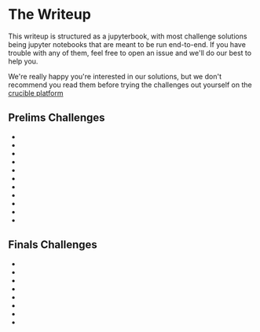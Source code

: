 # The Writeup

This writeup is structured as a jupyterbook, with most challenge solutions being jupyter notebooks that are meant to be run end-to-end. If you have trouble with any of them, feel free to open an issue and we'll do our best to help you.

We're really happy you're interested in our solutions, but we don't recommend you read them before trying the challenges out yourself on the [crucible platform](https://crucible.dreadnode.io/)

## Prelims Challenges

- [](https://crucible.dreadnode.io/challenges/autopilot1)
- [](https://crucible.dreadnode.io/challenges/autopilot2)
- [](https://crucible.dreadnode.io/challenges/autopilot3)
- [](https://crucible.dreadnode.io/challenges/carbender)
- [](https://crucible.dreadnode.io/challenges/extractor)
- [](https://crucible.dreadnode.io/challenges/extractor2)
- [](https://crucible.dreadnode.io/challenges/fiftycats)
- [](https://crucible.dreadnode.io/challenges/fragile)
- [](https://crucible.dreadnode.io/challenges/genigma)
- [](https://crucible.dreadnode.io/challenges/sonotype)
- [](https://crucible.dreadnode.io/challenges/voyager2)

## Finals Challenges

- [](https://crucible.dreadnode.io/challenges/blindspot)
- [](https://crucible.dreadnode.io/challenges/cubic)
- [](https://crucible.dreadnode.io/challenges/miner)
- [](https://crucible.dreadnode.io/challenges/mirage)
- [](https://crucible.dreadnode.io/challenges/probe)
- [](https://crucible.dreadnode.io/challenges/probe2)
- [](https://crucible.dreadnode.io/challenges/taxi)
- [](https://crucible.dreadnode.io/challenges/turtle)
